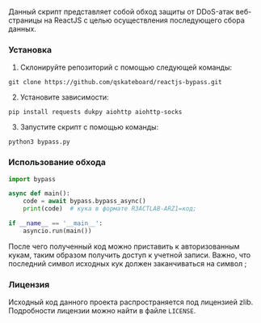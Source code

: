 Данный скрипт представляет собой обход защиты от DDoS-атак веб-страницы на ReactJS с целью осуществления последующего сбора данных.

### Установка

1. Склонируйте репозиторий с помощью следующей команды:

```shell
git clone https://github.com/qskateboard/reactjs-bypass.git
```

2. Установите зависимости:

```shell
pip install requests dukpy aiohttp aiohttp-socks 
```

3. Запустите скрипт с помощью команды:

```shell
python3 bypass.py
```

### Использование обхода

```python
import bypass

async def main():
    code = await bypass.bypass_async()
    print(code)  # кука в формате R3ACTLAB-ARZ1=код;

if __name__ == '__main__':
    asyncio.run(main())

```

После чего полученный код можно приставить к авторизованным кукам, таким образом получить доступ к учетной записи. Важно, что последний символ исходных кук должен заканчиваться на символ ;

### Лицензия

Исходный код данного проекта распространяется под лицензией zlib. Подробности лицензии можно найти в файле `LICENSE`.
